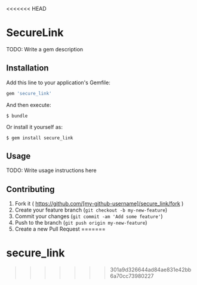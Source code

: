 <<<<<<< HEAD
# SecureLink

TODO: Write a gem description

## Installation

Add this line to your application's Gemfile:

```ruby
gem 'secure_link'
```

And then execute:

    $ bundle

Or install it yourself as:

    $ gem install secure_link

## Usage

TODO: Write usage instructions here

## Contributing

1. Fork it ( https://github.com/[my-github-username]/secure_link/fork )
2. Create your feature branch (`git checkout -b my-new-feature`)
3. Commit your changes (`git commit -am 'Add some feature'`)
4. Push to the branch (`git push origin my-new-feature`)
5. Create a new Pull Request
=======
# secure_link
>>>>>>> 301a9d326644ad84ae831e42bb6a70cc73980227
